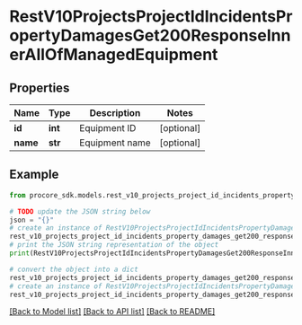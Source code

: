 # RestV10ProjectsProjectIdIncidentsPropertyDamagesGet200ResponseInnerAllOfManagedEquipment


## Properties

Name | Type | Description | Notes
------------ | ------------- | ------------- | -------------
**id** | **int** | Equipment ID | [optional] 
**name** | **str** | Equipment name | [optional] 

## Example

```python
from procore_sdk.models.rest_v10_projects_project_id_incidents_property_damages_get200_response_inner_all_of_managed_equipment import RestV10ProjectsProjectIdIncidentsPropertyDamagesGet200ResponseInnerAllOfManagedEquipment

# TODO update the JSON string below
json = "{}"
# create an instance of RestV10ProjectsProjectIdIncidentsPropertyDamagesGet200ResponseInnerAllOfManagedEquipment from a JSON string
rest_v10_projects_project_id_incidents_property_damages_get200_response_inner_all_of_managed_equipment_instance = RestV10ProjectsProjectIdIncidentsPropertyDamagesGet200ResponseInnerAllOfManagedEquipment.from_json(json)
# print the JSON string representation of the object
print(RestV10ProjectsProjectIdIncidentsPropertyDamagesGet200ResponseInnerAllOfManagedEquipment.to_json())

# convert the object into a dict
rest_v10_projects_project_id_incidents_property_damages_get200_response_inner_all_of_managed_equipment_dict = rest_v10_projects_project_id_incidents_property_damages_get200_response_inner_all_of_managed_equipment_instance.to_dict()
# create an instance of RestV10ProjectsProjectIdIncidentsPropertyDamagesGet200ResponseInnerAllOfManagedEquipment from a dict
rest_v10_projects_project_id_incidents_property_damages_get200_response_inner_all_of_managed_equipment_from_dict = RestV10ProjectsProjectIdIncidentsPropertyDamagesGet200ResponseInnerAllOfManagedEquipment.from_dict(rest_v10_projects_project_id_incidents_property_damages_get200_response_inner_all_of_managed_equipment_dict)
```
[[Back to Model list]](../README.md#documentation-for-models) [[Back to API list]](../README.md#documentation-for-api-endpoints) [[Back to README]](../README.md)


